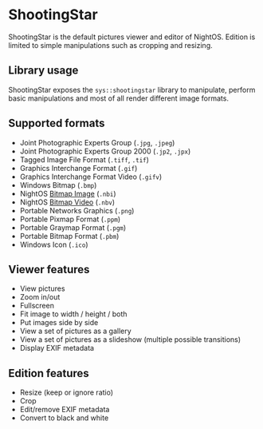 # ShootingStar

ShootingStar is the default pictures viewer and editor of NightOS. Edition is limited to simple manipulations such as cropping and resizing.

## Library usage

ShootingStar exposes the `sys::shootingstar` library to manipulate, perform basic manipulations and most of all render different image formats.

## Supported formats

- Joint Photographic Experts Group (`.jpg`, `.jpeg`)
- Joint Photographic Experts Group 2000 (`.jp2`, `.jpx`)
- Tagged Image File Format (`.tiff`, `.tif`)
- Graphics Interchange Format (`.gif`)
- Graphics Interchange Format Video (`.gifv`)
- Windows Bitmap (`.bmp`)
- NightOS [Bitmap Image](../specs/kernel/data-structures.md#bitmap-images) (`.nbi`)
- NightOS [Bitmap Video](../specs/kernel/data-structures.md#bitmap-videos) (`.nbv`)
- Portable Networks Graphics (`.png`)
- Portable Pixmap Format (`.ppm`)
- Portable Graymap Format (`.pgm`)
- Portable Bitmap Format (`.pbm`)
- Windows Icon (`.ico`)

## Viewer features

- View pictures
- Zoom in/out
- Fullscreen
- Fit image to width / height / both
- Put images side by side
- View a set of pictures as a gallery
- View a set of pictures as a slideshow (multiple possible transitions)
- Display EXIF metadata

## Edition features

- Resize (keep or ignore ratio)
- Crop
- Edit/remove EXIF metadata
- Convert to black and white
